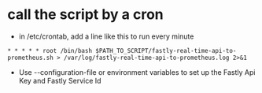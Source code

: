 # call the script by a cron

- in /etc/crontab, add a line like this to run every minute
```
* * * * * root /bin/bash $PATH_TO_SCRIPT/fastly-real-time-api-to-prometheus.sh > /var/log/fastly-real-time-api-to-prometheus.log 2>&1
```

- Use --configuration-file or environment variables to set up the Fastly Api Key and Fastly Service Id
